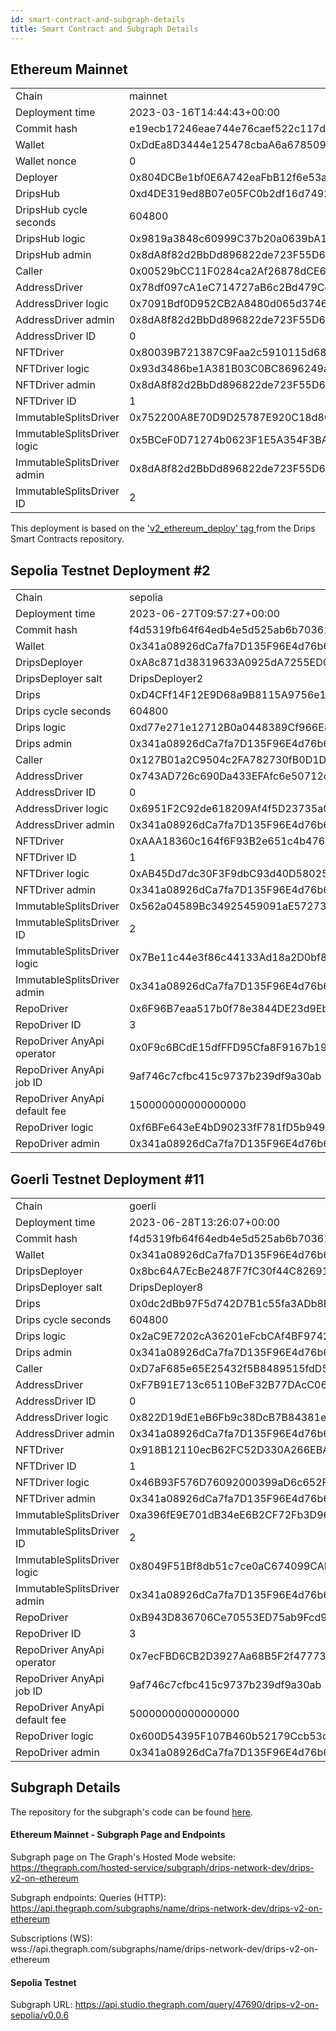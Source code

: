 ```yaml
---
id: smart-contract-and-subgraph-details
title: Smart Contract and Subgraph Details
---
```


## Ethereum Mainnet

<table>
<tr><td>Chain</td><td>mainnet</td></tr>
<tr><td>Deployment time</td><td>2023-03-16T14:44:43+00:00</td></tr>
<tr><td>Commit hash</td><td>e19ecb17246eae744e76caef522c117de0ec9aaf</td></tr>
<tr><td>Wallet</td><td>0xDdEa8D3444e125478cbaA6a678509DfbACef123f</td></tr>
<tr><td>Wallet nonce</td><td>0</td></tr>
<tr><td>Deployer</td><td>0x804DCBe1bf0E6A742eaFbB12f6e53acd92e3CA5a</td></tr>
<tr><td>DripsHub</td><td>0xd4DE319ed8B07e05FC0b2df16d749229478e494b</td></tr>
<tr><td>DripsHub cycle seconds</td><td>604800</td></tr>
<tr><td>DripsHub logic</td><td>0x9819a3848c60999C37b20a0639bA11d87609564d</td></tr>
<tr><td>DripsHub admin</td><td>0x8dA8f82d2BbDd896822de723F55D6EdF416130ba</td></tr>
<tr><td>Caller</td><td>0x00529bCC11F0284ca2Af26878dCE6592bb42D3CA</td></tr>
<tr><td>AddressDriver</td><td>0x78df097cA1eC714727aB6c2Bd479Ce1A0f5d58d1</td></tr>
<tr><td>AddressDriver logic</td><td>0x7091Bdf0D952CB2A8480d065d37467eed45D410E</td></tr>
<tr><td>AddressDriver admin</td><td>0x8dA8f82d2BbDd896822de723F55D6EdF416130ba</td></tr>
<tr><td>AddressDriver ID</td><td>0</td></tr>
<tr><td>NFTDriver</td><td>0x80039B721387C9Faa2c5910115d68C634eF893C8</td></tr>
<tr><td>NFTDriver logic</td><td>0x93d3486be1A381B03C0BC8696249a00de55683eA</td></tr>
<tr><td>NFTDriver admin</td><td>0x8dA8f82d2BbDd896822de723F55D6EdF416130ba</td></tr>
<tr><td>NFTDriver ID</td><td>1</td></tr>
<tr><td>ImmutableSplitsDriver</td><td>0x752200A8E70D9D25787E920C18d8Cf9D94301c36</td></tr>
<tr><td>ImmutableSplitsDriver logic</td><td>0x5BCeF0D71274b0623F1E5A354F3BADb60Fd4e29C</td></tr>
<tr><td>ImmutableSplitsDriver admin</td><td>0x8dA8f82d2BbDd896822de723F55D6EdF416130ba</td></tr>
<tr><td>ImmutableSplitsDriver ID</td><td>2</td></tr>
</table>

This deployment is based on the <a href="https://github.com/radicle-dev/drips-contracts/releases/tag/v2_ethereum_deploy" target="_blank">'v2_ethereum_deploy' tag </a>from the Drips Smart Contracts repository.

## Sepolia Testnet Deployment #2

<table>
<tr><td>Chain</td><td>sepolia</td></tr>
<tr><td>Deployment time</td><td>2023-06-27T09:57:27+00:00</td></tr>
<tr><td>Commit hash</td><td>f4d5319fb64f64edb4e5d525ab6b70361d290674</td></tr>
<tr><td>Wallet</td><td>0x341a08926dCa7fa7D135F96E4d76b696e5f6d38d</td></tr>
<tr><td>DripsDeployer</td><td>0xA8c871d38319633A0925dA7255ED0CF4F11263B7</td></tr>
<tr><td>DripsDeployer salt</td><td>DripsDeployer2</td></tr>
<tr><td>Drips</td><td>0xD4CFf14F12E9D68a9B8115A9756e1c0D89eD509b</td></tr>
<tr><td>Drips cycle seconds</td><td>604800</td></tr>
<tr><td>Drips logic</td><td>0xd77e271e12712B0a0448389Cf966E80eDbAf9094</td></tr>
<tr><td>Drips admin</td><td>0x341a08926dCa7fa7D135F96E4d76b696e5f6d38d</td></tr>
<tr><td>Caller</td><td>0x127B01a2C9504c2FA782730fB0D1D715142Fe1c6</td></tr>
<tr><td>AddressDriver</td><td>0x743AD726c690Da433EFAfc6e50712c5e5ED0C319</td></tr>
<tr><td>AddressDriver ID</td><td>0</td></tr>
<tr><td>AddressDriver logic</td><td>0x6951F2C92de618209Af4f5D23735a0A7B1B5C477</td></tr>
<tr><td>AddressDriver admin</td><td>0x341a08926dCa7fa7D135F96E4d76b696e5f6d38d</td></tr>
<tr><td>NFTDriver</td><td>0xAAA18360c164f6F93B2e651c4b4768F614e9ba2C</td></tr>
<tr><td>NFTDriver ID</td><td>1</td></tr>
<tr><td>NFTDriver logic</td><td>0xAB45Dd7dc30F3F9dbC93d40D5802548e58fc649C</td></tr>
<tr><td>NFTDriver admin</td><td>0x341a08926dCa7fa7D135F96E4d76b696e5f6d38d</td></tr>
<tr><td>ImmutableSplitsDriver</td><td>0x562a04589Bc34925459091aE5727339907BBD56f</td></tr>
<tr><td>ImmutableSplitsDriver ID</td><td>2</td></tr>
<tr><td>ImmutableSplitsDriver logic</td><td>0x7Be11c44e3f86c44133Ad18a2D0bf85402EA9864</td></tr>
<tr><td>ImmutableSplitsDriver admin</td><td>0x341a08926dCa7fa7D135F96E4d76b696e5f6d38d</td></tr>
<tr><td>RepoDriver</td><td>0x6F96B7eaa517b0f78e3844DE23d9Eb357785b437</td></tr>
<tr><td>RepoDriver ID</td><td>3</td></tr>
<tr><td>RepoDriver AnyApi operator</td><td>0x0F9c6BCdE15dfFFD95Cfa8F9167b19B433af1abE</td></tr>
<tr><td>RepoDriver AnyApi job ID</td><td>9af746c7cfbc415c9737b239df9a30ab</td></tr>
<tr><td>RepoDriver AnyApi default fee</td><td>150000000000000000</td></tr>
<tr><td>RepoDriver logic</td><td>0xf6BFe643eE4bD90233fF781fD5b9499b35DF6760</td></tr>
<tr><td>RepoDriver admin</td><td>0x341a08926dCa7fa7D135F96E4d76b696e5f6d38d</td></tr>
</table>

## Goerli Testnet Deployment #11

<table>
<tr><td>Chain</td><td>goerli</td></tr>
<tr><td>Deployment time</td><td>2023-06-28T13:26:07+00:00</td></tr>
<tr><td>Commit hash</td><td>f4d5319fb64f64edb4e5d525ab6b70361d290674</td></tr>
<tr><td>Wallet</td><td>0x341a08926dCa7fa7D135F96E4d76b696e5f6d38d</td></tr>
<tr><td>DripsDeployer</td><td>0x8bc64A7EcBe2487F7fC30f44C826919051273e7D</td></tr>
<tr><td>DripsDeployer salt</td><td>DripsDeployer8</td></tr>
<tr><td>Drips</td><td>0x0dc2dBb97F5d742D7B1c55fa3ADb8BEFC5Bf2D4D</td></tr>
<tr><td>Drips cycle seconds</td><td>604800</td></tr>
<tr><td>Drips logic</td><td>0x2aC9E7202cA36201eFcbCAf4BF97423729Ab2693</td></tr>
<tr><td>Drips admin</td><td>0x341a08926dCa7fa7D135F96E4d76b696e5f6d38d</td></tr>
<tr><td>Caller</td><td>0xD7aF685e65E25432f5B8489515fdD57B0C6B4AeF</td></tr>
<tr><td>AddressDriver</td><td>0xF7B91E713c65110BeF32B77DAcC06917511bFcE7</td></tr>
<tr><td>AddressDriver ID</td><td>0</td></tr>
<tr><td>AddressDriver logic</td><td>0x822D19dE1eB6Fb9c38DcB7B84381ebec4c1797F2</td></tr>
<tr><td>AddressDriver admin</td><td>0x341a08926dCa7fa7D135F96E4d76b696e5f6d38d</td></tr>
<tr><td>NFTDriver</td><td>0x918B12110ecB62FC52D330A266EBA56D1458Bb3e</td></tr>
<tr><td>NFTDriver ID</td><td>1</td></tr>
<tr><td>NFTDriver logic</td><td>0x46B93F576D76092000399aD6c652F2d1C74c9c46</td></tr>
<tr><td>NFTDriver admin</td><td>0x341a08926dCa7fa7D135F96E4d76b696e5f6d38d</td></tr>
<tr><td>ImmutableSplitsDriver</td><td>0xa396fE9E701dB34eE6B2CF72Fb3D969b3B3f5e5B</td></tr>
<tr><td>ImmutableSplitsDriver ID</td><td>2</td></tr>
<tr><td>ImmutableSplitsDriver logic</td><td>0x8049F51Bf8db51c7ce0aC674099CAD6343A4081d</td></tr>
<tr><td>ImmutableSplitsDriver admin</td><td>0x341a08926dCa7fa7D135F96E4d76b696e5f6d38d</td></tr>
<tr><td>RepoDriver</td><td>0xB943D836706Ce70553ED75ab9Fcd921328009f0C</td></tr>
<tr><td>RepoDriver ID</td><td>3</td></tr>
<tr><td>RepoDriver AnyApi operator</td><td>0x7ecFBD6CB2D3927Aa68B5F2f477737172F11190a</td></tr>
<tr><td>RepoDriver AnyApi job ID</td><td>9af746c7cfbc415c9737b239df9a30ab</td></tr>
<tr><td>RepoDriver AnyApi default fee</td><td>50000000000000000</td></tr>
<tr><td>RepoDriver logic</td><td>0x600D54395F107B460b52179Ccb53d988DC53e238</td></tr>
<tr><td>RepoDriver admin</td><td>0x341a08926dCa7fa7D135F96E4d76b696e5f6d38d</td></tr>
</table>

## Subgraph Details

The repository for the subgraph's code can be found 
<a href="https://github.com/radicle-dev/drips-subgraph/tree/v2" target="_blank">here</a>.

#### Ethereum Mainnet - Subgraph Page and Endpoints

Subgraph page on The Graph's Hosted Mode website:
<br><a href="https://thegraph.com/hosted-service/subgraph/drips-network-dev/drips-v2-on-ethereum" target="_blank">https://thegraph.com/hosted-service/subgraph/drips-network-dev/drips-v2-on-ethereum</a>

Subgraph endpoints:
Queries (HTTP):
<br>https://api.thegraph.com/subgraphs/name/drips-network-dev/drips-v2-on-ethereum

Subscriptions (WS):
<br>wss://api.thegraph.com/subgraphs/name/drips-network-dev/drips-v2-on-ethereum

#### Sepolia Testnet

Subgraph URL:
https://api.studio.thegraph.com/query/47690/drips-v2-on-sepolia/v0.0.6


